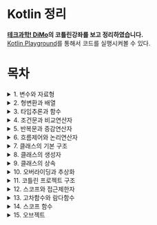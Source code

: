 # Kotlin 정리
  **[테크과학! DiMo](https://www.youtube.com/c/CHDiMo/featured)의 코틀린강좌를 보고 정리하였습니다.**   
  [Kotlin Playground](https://play.kotlinlang.org/)를 통해서 코드를 실행시켜볼 수 있다.

# 목차
<details>
<summary>1. 변수와 자료형</summary>
<div markdown='1'>

## 변수   

코틀린에서는 var과 val로 변수를 선언할 수 있다.   
- var : 일반적으로 통용되는 변수. 언제든지 읽기 쓰기가 가능하다.   
- val : 선언시에만 초기화 가능, 중간에 값을 변경할 수 없다.
<br>

값을 할당하는 것은 변수를 참조하여 사용하기 전까지만 해주면 된다.
<br>

kotlin은 **기본변수에서 null을 허용하지 않으며**, 또한 변수에 값을 할당하지 않은채로 사용하게 되면 컴파일을 막는다.    
의도치 않은 동작 및 NullPointException을 막아준다.   
<br>

Nullable 변수 : 자료형 뒤에 물음표를 붙이면 null을 허용하는 nullable 변수로 가용 가능하다.   
단, NullPointException이 발생할 수 있으므로 주의해서 사용해야한다.

## 자료형
기본자료형? 자바와의 호환을 위해서 거의 비슷하다.
- 정수형 : Byte Short Int Long   
- 실수형 : Float Double   
- 문자형 : Char   
- 논리형 : Boolean    
- 문자열 : String   

`Any : 어떤 자료형이든 상관 없다는 의미`
```kotlin
fun main() {
    val valVar:Int = 1
    var nullableVar: Int? = null;	//nullable
    // 정수형
    var intVar: Int = 123;
    var longVar: Long = 231231L;
    var binVar :Int = 0b101010;
    var hexVar = 0x123a;
    //실수형
    var doubleVar:Double = 123.1;
    var floatVar: Float = 123.1f;
    //문자
    var charVar = 'A';	//var charVar:Char = 'A';
    //논리
    var boolVar = true;
    //문자열
    var strVar1 = "hello world"
    var strVar2:String = """Hello"""	//줄바꿈 가능
}
```

---
</div>
</details>

<details>
<summary>2. 형변환과 배열</summary>
<div markdown="1">

## 형변환
형변환 : 하나의 변수에 지정된 자료형을 호환되는 다른 자료형으로 변경하는 기능   
toByte(), toShort(), toInt(), toLong(), toFloat(), toDouble(), toChar() 함수를 통해서 가능하다.

- 명시적 형변환 : 변환될 자료형을 개발자가 직접 지정하는것   

코틀린은 형변환시 발생할 수 있는 오류를 막기 위해 다른 언어에서 제공하는 암시적 형변환을 지원하지 않는다.


## 배열
Array클래스로 재공되는 기능임.
arrayOf를 통해서 배열 생성

`null을 가지는 빈 배열을 생성하고 싶을때는, arrayOfNulls<자료형>(size)를 통해서 생성한다.`

값을 할당 or 사용?  intArr[2]   
(*기존의 언어들의 배열과 같은 방식으로 사용 가능하다.*)

배열은 처음 선언했을때의 크기를 변경할 수 없다는 단점이 있지만, 한 번 선언해두면 다른 자료구조보다 빠른 입출력이 가능하다는 장점이 있다.

```kotlin
fun main() {
	//형변환
	var intVar:Int = 12345;
    var longVar:Long = intVar.toLong();
    
    //배열 선언
    var intArr = arrayOf(1,2,3,4,5);
    var nullArr = arrayOfNulls<Int>(5);
    
    intArr[2] = 8;
    println(intArr[2])
}
```

---
</div>
</details> 

<details>
<summary>3. 타입추론과 함수</summary>
<div markdown='1'>

## 타입추론
타입추론 : 변수나 함수들을 선언할 때나 연산이 이루어 질 때, 자료형을 코드에 명시하지 않아도 코틀린이 자동으로 자료형을 추론해주는 기능   

이는 변수가 선언될 때 할당된 값의 형태로 해당 변수가 어떤 자료형을 가지는지 추론이 가능하기 때문이다.

기본 자료형들도 선언시 값을 할당만 해준다면 대부분 자료형을 명시할 필요가 없다.

```kotlin
fun main(){
    var a = 1;
    var b = 1L;
    
    var c = 1.1;
    var d = 1.1f;
    
    var e = true;
    var f = 'A';
    var g = "string";
}

```

## 함수

코틀린에서 함수는 어디든지 둘수 있다.   
함수는 fun으로 시작해야한다.   
파라미터에 어떤 타입으로 받을지를 정하고, 괄호를 닫은 다음 반환할 자료형을 명시해야한다.
(반환값이 없으면 명시하지 않아도 괜찮다.)
<br>

단일표현식함수: 반환형의 타입추론이 가능하므로 반환형을 생략할 수 있다.
자료형이 결정된 변수라는 개념으로 접근하면 좋다.

```kotlin
fun main(){
    println(add(1,2,3))
}
/* 단일표현식 함수
fun add(a:Int,b:Int,c:Int) = a+b+c
*/
fun add(a:Int,b:Int,c:Int):Int{
    return a+b+c
}
```
---
</div>
</details>

<details>
<summary>4. 조건문과 비교연산자</summary>
<div markdown='1'>

## 조건문
1. if문과 else문 사용(다른 언어와 비슷함)
2. when (switch와 비슷)

```kotlin
when(a){   
    // 조건값들   
}  
``` 
**여러 조건들이 부합하게 된다면 먼저 부합하는 조건이 실행됨을 유의**

## 비교연산자
- 부등호(>, >=, <, <=)
- ==
- is, !is (자료형을 검사하는 연산자이다.)

```kotlin
fun main(){
	var a = 20;
    if(a is Int) println("Int")
    doWhen(1)
    doWhen("Hello")
    doWhen(3.14)
}
fun doWhen(a:Any){
    var result = when(a){
    	1 -> "Int"
        "Hello" -> "Str"
        else -> "else"
    }
    println(result)
}
```

</div>
</details>

<details>
<summary>5. 반복문과 증감연산자</summary>
<div markdown='1'>

## 반복문
1. 조건형 반복문 : **while**, **do..while**
2. 범위형 반복문 : **for**
    - for(i in 0..9) 증가값 = 1
    - for(i in 0..9 step 3)
    - for(i in 9 downTo 0)
    - for(i in 9 downTo 0 step 2)
    - for(i in ‘a’..’e’) 

## 증감연산자
증감연산자 : a++, ++a , a—, —a (전위연산자 후위연산자)   

---

</div>
</details>

<details>
<summary>6. 흐름제어와 논리연산자</summary>
<div markdown='1'>

## 흐름제어
1. return 함수를 종료하고 값을 반환하는 역할을 하고있다.
2. break, continue — 기존 언어의 break, continue와 같은역할

\+ 코틀린에서 추가된 기능 label   
`**@loop** , **break@loop**`   
- 기존의 언어에서는 2중 for문을 나오기 위해서는 두 조건이 필요했지만 label을 통해서 지정한 loop를 break한다.
```kotlin
fun main(){
    loop@for(i in 1..10){
        for(j in 1..10){
            if(i==1 && j==3) break@loop
        	println("i: $i, j: $j")
        }
    }
}
```

## 논리연산자

논리연산자 : && , || , !  —> 기존 언어와 같은 역할

---
</div>
</details>

<details>
<summary>7. 클래스의 기본 구조</summary>
<div markdown='1'>

## 클래스
클래스는 값과 그 값을 사용하는 기능들을 묶어 놓은것이다.   
클래스는 고유의 특징값인 속성, 기능의 구현인 함수로 이루어져 있다.   
클래스는 인스턴스를 만드는 틀이라는 것을 이해해야한다.   
> 인스턴스 : 클래스를 통해서 만들어낸, 서로 다른 속성의 객체를 지칭하는 용어

코틀린은 객체지향언어를 기반으로 함수형 언어의 장점을 흡수한 실용적인 언어이다.

```kotlin
fun main(){
	var a = Person("박보영",1990)
    var b = Person("전정국",1997)
    var c = Person("장원영",2004)
    
    a.introduce()
}

class Person(var name:String, val birthYear:Int){
    fun introduce(){
        println("안녕하세요. ${birthYear}년생 ${name}입니다.") 
    }
}
```
---

</div>
</details>

<details>
<summary>8. 클래스의 생성자</summary>
<div markdown='1'>

## 클래스의 생성자
생성자 : 새로운 인스턴스를 만들기 위해서 호출하는 특수한 함수
1. 인스턴스의 속성을 초기화
2. 인스턴스 생성시 구문을 수행   

```kotlin
/*클래스의 속성도 선언하는 동시에 생성자 역시 선언하는 방법이다.*/
class Person(var name:String, val birthYear:Int) 
```   
init함수를 통해서 이를 수행할 수 있다.

<br>

클래스를 만들때 생성하는 기본 생성자 외에 보조생성자라는 것을 통해 속성에 기본값을 정해줄 수 있다.   
* 보조생성자 : 기본 생성자와 다른 형태의 생성자를 제공하여 인스턴스 생성시 편의를 제공하거나, 추가적인 구문을 수행하는 기능을 수행한다.

보조생성자를 사용하기 위해서 construct를 사용한다.   
construct를 사용할 때, 반드시 기본 생성자를 통해 속성을 초기화 해줘야 한다.   
```kotlin
    //기본생성자를 호출할 수 있다.
    construct():this(...)  
```
```kotlin
fun main(){
	var a = Person("박보영",1990)
    var b = Person("전정국",1997)
    var c = Person("장원영",2004)
    
    var d = Person("차은우")
    var e = Person("류수정")
}

class Person(var name:String, val birthYear:Int){
    init{
        println("안녕하세요. ${this.birthYear}년생 ${this.name}입니다.") 
    }
    constructor(name:String):this(name,1997){
        println("보조 생성자가 사용되었습니다.")
    }
}
```
---

</div>
</details>

<details>
<summary>9. 클래스의 상속</summary>
<div markdown='1'>

## 클래스의 상속

### 상속이 필요한 경우
1. 기존 클래스를 확장해서 새로운 속성이나 함수를 가진 클래스를 만들어야 할 떄
2. 여러개의 클래스를 만들었는데, 공통적인 기능을 가진 것을 뽑아 코드관리를 쉽게 하고싶을 때

- SuperClass = 상속을 하는 쪽
- SubClass = 상속을 받는 쪽

`코틀린에서 상속 금지가 기본값이다. 상속을 하기위해서는 클래스를 open상태로 만들어주어야한다.`
- open은 클래스가 상속을 받을 수 있도록, 클래스 선언시 붙여줄 수 있는 키워드이다.
 
### 상속에 대한 2가지 규칙
1. 서브클래스는 수퍼클래스에 존재하는 속성과 같은이름의 속성을 가질 수 없다.
2. 서브클래스가 생성될때는 반드시 수퍼클래스의 생성자까지 호출해야한다.
   
```kotlin
fun main(){
	var a = Animal("별이",5,"개")
    var b = Dog("별이",5)
    var c = Cat("냥",5)
	
    a.introduce();
    b.introduce();
    b.bark();
    c.introduce();
    c.meow();
}

open class Animal(var name:String, var age:Int,var type:String){
	fun introduce(){
        println("저는 ${type} ${name}이고, ${age}살 입니다.")
    }
}
class Dog (name: String, age:Int):Animal(name,age,"개")
{
	fun bark(){
        println("멍멍");
    }
}
class Cat(name: String, age:Int):Animal(name,age,"고양이")
{
	fun meow(){
        println("냥냥");
    }
}

```
---

</div>
</details>

<details>
<summary>10. 오버라이딩과 추상화</summary>
<div markdown='1'>

## 오버라이딩
오버라이딩을 통해서 상속관계에 있을 때 같은 이름과 형태로 된 함수의 내용을 다시 구현할 수 있다.

서브클래스에서는 수퍼클래스의 함수를 재구현하는 것이 불가능하다.
하지만 수퍼클래스에서 함수에 open 키워드가 붙어있다면 재구현이 허용된다.

서브클래스에서 override를 붙여서 재구현 하면 된다.
```kotlin
fun main(){
    var a = Animal()
    var t = Tiger()
    a.eat()
    t.eat()
}
open class Animal{
    open fun eat(){
        println("음식을 먹습니다.")
    }
}
class Tiger :Animal(){
    override fun eat(){
        println("고기를 먹습니다.")
    }
}
```
> 수퍼클래스에서 구현이 끝난 함수를 서브클래스에서 오버라이딩을 통해 재구현 하는 경우

## 추상화
오버라이딩과 다르게 수퍼클래스에서는 함수의 구체적인 구현은 없고, 단지 Animal의 모든 서브클래스는 eat이라는 함수가 반드시 있어야한다는 점만 명시하여 각 서브클래스가 비어있는 함수의 내용을 필요에 따라 구현하도록 하려면 추상화라는 개념이 필요하다.   

추상화 : 선언부만 있고 기능이 구현되지 않은 추상함수, 추상함수를 포함하는 추상클래스라는 개념이 있어한다.

추상클래스를 만들기 위해서는 class앞에 abstract를 붙여준다. 
추상함수에도 abstract를 붙여주고 함수의 내용은 작성하지 않는다.

#### 추상화 방법 **1. 추상클래스**
추상클래스는 미완성 클래스이므로 단독으로는 인스턴스를 만들 수 없다.
따라서 반드시 서브클래스에서 상속을 받아 abstract 표시가 된 함수들을 구현해줘야 한다
```kotlin
fun main(){
    var r = Rabbit()
    r.sniff()
    r.eat()
}

abstract class Animal{
    abstract fun eat();
    fun sniff(){
        println("킁킁")
    }
}
class Rabbit:Animal(){
    override fun eat(){
        println("당근을 먹습니다.")
    }
}
```
#### 추상화 방법 **2. 인터페이스**   
인터페이스 : 속성 추상함수 일반함수 모두를 가질 수 있다.   

인터페이스는 생성자를 가질수는 없으며 인터페이스에서 구현부가 있는 함수는 open함수로 간주, 구현부가 없는 함수는 abstract함수로 간주 별도의 키워드가 없어도 서브클래스에서 구현 및 재정의가 가능하다.

그리고 하나의 서브클래스에서 여러개의 인터페이스를 상속받을 수 있으므로 좀 더 유연한 설계가 가능하다.

> **주의**   
여러개의 인터페이스에서 같은 이름과 형태를 가진 함수를 구현하고 있다면 서브클래스에서는 혼선이 일어나지 않도록 반드시 override를 명시해서 재구현해주어야 합니다.
```kotlin
fun main(){
    var d = Dog()
    d.run()
    d.eat()
}

interface Runner{
 	fun run()   
}
interface Eater{
    fun eat(){
        println("음식을 먹습니다.")
    }
}
class Dog: Runner,Eater{
    override fun run(){
        println("우다다다 달립니다.")
    }
    override fun eat(){
        println("허겁지겁 먹습니다.")
    }
}
```
---

</div>
</details>

<details>
<summary>11. 코틀린 프로젝트 구조</summary>
<div markdown='1'>
패키지명만으로도 패키지를 다르게 설정하는 것이 가능하다.   
(디렉토리의 구조가 패키지명이 되었던 자바와는 다르게 같은 디렉토리에 있어도 패키지명만 다르면 다른 패키지로 생각한다.)

---

</div>
</details>

<details>
<summary>12. 스코프와 접근제한자</summary>
<div markdown='1'>

## Scope
Scope : 언어차원에서  변수나 함수, 클래스 같은 멤버들을 서로 공유하여 사용할 수 있는 범위를 지정해둔 단위이다.   
패키지 내부, 클래스 내부, 함수 내부 등등이 있다.

1. 스코프 외부에서는 스코프 내부의 멤버를 참조연산자를 통해서만 참조 가능하다.
2. 동일스코프 내에서는 멤버를 공유할 수 있다.
3. 하위 스코프에서는 상위스코프의 멤버를 재정의 할 수 있다.

 `스코프의 같은 레벨에서는 같은 이름의 멤버를 만들어서는 안된다.`   
`스코프 외부에서 스코프 내부로 접근하려면 참조연산자를 사용해야한다.`
## 접근제한자
접근제한자 : 스코프 외부에서 스코프 내부에 접근할 때, 그 권한을 개발자가 제어할 수 있는 기능

~~~
- public    
- internal    
- private    
- protected
~~~

- 패키지 스코프
  1. public (기본값) : 어떤 패키지에서도 접근 가능
  2. internal : 같은 모듈 내에서만 접근 가능
  3. private : 같은 파일내에서만 접근가능 
  4. protected : 사용하지 않는다.

- 클래스 스코프
  1. public (기본값) : 클래스외부에서 늘 접근 가능
  2. private : 클래스 내부에서만 접근가능 
  3. protected : 클래스 자신과 상속받은 클래스에서 접근 가능
  4. internal : 사용하지 않음

```kotlin
var a ="패키지 스코프"

class B{
    var a = "클래스 스코프"
    fun print(){
        println(a)
    }
}
fun main(){
    var a = "함수 스코프"
    println(a)
    B().print()
} 
```
---
</div>
</details>

<details>
<summary>13. 고차함수와 람다함수</summary>
<div markdown='1'>

## 고차함수
**고차함수** :  함수를 마치 클래스에서 만들어낸 인스턴스처럼 취급하는 방법   
함수를 패러미터로 넘겨줄수도 있으며 결과값으로 반환받을수도 있는 방법   
코틀린에서는 모든 함수를 고차함수로 사용가능하다. 

~~~kotlin
function: (String) -> Unit(Unit은 반환형이 없다는 것을 의미) 
// 이러한 형태의 함수는 다 파라미터로 받을 수 있게됨
~~~

**::** -> 일반함수를 고차함수로 변경해주는 연산자

## 람다함수
**람다함수** : 그 자체가 고차함수임 따라서 별도의 연산자 없이도 변수에 담을 수 있다.


**고차함수와 람다함수를 사용하면 함수를 일종의 변수로 사용할 수 있다는 편의성도 있고, 컬렉션의 조작이나 스코프 함수의 사용에도 도움이 된다.**

```kotlin
fun main(){
	b(::a)
    val c: (String)->Unit = {str -> println("$str 람다함수")}
    //val c: {str:String -> println("$str 람다함수")}
    b(c)
} 
fun a(str:String){
    println("$str 함수 a")
}
fun b(function: (String)->Unit){
    function("b가 호출한")
}
```

---
</div>
</details>

<details>
<summary>14. 스코프 함수</summary>
<div markdown='1'>

## 스코프 함수
**스코프 함수** : 람다함수를 활용한 특별한 함수   
함수형 언어의 특징을 좀 더 편리하게 사용할 수 있도록 기본 제공하는 함수이다.    
인스턴스의 속성이나 함수를 좀 더 깔끔하게 불러 쓸 수 있다.

1. 람다함수도 여러 구문의 사용이 가능    
   람다함수가 여러줄일 경우 마지막 구문의 결과값이 반환된다. 
2. 람다함수에 패러미터가 없다면 실행할 구문들만 나열하면 된다.
3. 패러미터가 하나뿐이라면 it 사용    
   패러미터가 여러개라면 패러미터의 이름을 일일히 써야한다.    
   패러미터가 단 하나라면 it이라는 키워드로 대체해서 사용할 수 있다.

스코프함수에는  apply, run, with, also, let가 있다. 
- apply : 인스턴스를 생성한 후  변수에 담기전에 초기화과정을 수행할 때 많이 사용함   
main 함수와 별도의 scope에서 인스턴스의 변수와 함수를 조작함으로 코드가 깔끔해진다는 장점이 있다.
- run : apply처럼 run스코프 안에서 참조연산자를 사용하지 않아도 된다는 점은 같지만 일반 람다함수처럼 인스턴스 대신에 결과값을 반환한다는 점이 차이점   
따라서 인스턴스가 이미 만들어진 후에 인스턴스의 함수나 속성을 scope내에서  사용해야할 때 유용하다.
- with : run과 동일한 기능을 가지지만, 단지 인스턴스를 참조연산자 대신 패러미터로 받는다는 차이뿐
- also/let : 처리가 끝나면 인스턴스를 반환 (apply/ also)    
처리가 끝나면 최종값을 반환(run/ let)   
apply와 run이 인스턴스의 변수와 함수를 사용할 수 있었다면, also,let 은 마치 패러미터로 인스턴스를 넘긴것처럼 it을 통해서 인스턴스를 사용할 수 있다.
> **왜 패러미터를 통해서 인스턴스를 사용하는 귀찮은 과정을 거치는가?**
`이는 같은 이름의 변수나 함수가 scope 바깥에 중복되어있는경우 혼란을 방지하기 위해서`


```kotlin
fun main(){
    var price = 5000
	var a = Book("코틀린",10000).apply{
    	name = "[초특가]"+name
    	discount()
    }
    /* price가 5000원으로 출력되게 된다.
    why? run함수가 인스턴스 내의 price속성보다 run 이 속해있는 main함수의 price변수를 우선시하고 있기 때문이다.*/
    a.run{
        println("상품명: ${name}, 가격:${price}원")
    }
   a.let{
        println("상품명: ${it.name}, 가격:${it.price}원")
    }
	println(a.price)
} 
class Book(var name :String,var price:Int){
    fun discount(){
        price -= 2000
    }
}
```
---
</div>
</details>

<details>
<summary>15. 오브젝트</summary>
<div markdown='1'>

## 오브젝트
클래스는 단지 인스턴스 객체를 만들기 위한 틀이므로 내부에있는 속성이나 함수를 사용하려면 생성자를 통해 실체가 되는 인스턴스 객체를 만들어야했다.    
공통적인 속성과 함수를 사용해야하는 코드에서는 굳이 클래스를 쓸 필요없이 object를 사용하는 것.   
Singleton Pattern을 언어 차원에서 지원해주는 것이다.
```kotlin
// 인스턴스를 생성하지 않고 그 자체로 객체이기 때문에 생성자는 사용하지 않는다.  
object name {

} 
```

```kotlin
fun main(){
    println(Counter.count)
    
    Counter.countUp()
    Counter.countUp()

    println(Counter.count)
    Counter.clear()
    
    println(Counter.count)
}
object Counter{
    var count = 0;
    fun countUp(){
        count++;
    }
	fun clear(){
        count = 0
    }
}
```

object로 선언된 객체는 최초 사용시 자동으로 생성되며 이후에는 코드 전체에서 공용으로 사용될 수 있으므로 프로그램이 종료되기 전까지 공통적으로 사용할 내용들을 묶어 만드는 것이 좋다.

기존 클래스안에도 object를 만들 수 있다.    
`Companion Object`   
인스턴스가 사용할 공용 속성 및 함수를 이를 사용한다.
이는 기존의 언어가 가진 static 멤버와 비슷한 느낌이다.

```kotlin
fun main(){
	var a = FoodPoll("짬뽕")
    var b = FoodPoll("짜장")
	
    a.vote()
    a.vote()
    
    b.vote()
    b.vote()
    b.vote()
    
    println("${a.name} : ${a.count}")
	println("${b.name} : ${b.count}")
	println("통계 : ${FoodPoll.total}")

}
class FoodPoll(val name: String){
    companion object {
        var total = 0
    }
    var count =0;
    fun vote(){
        total++;
        count++
    }
}
```
---
</div>
</details>
